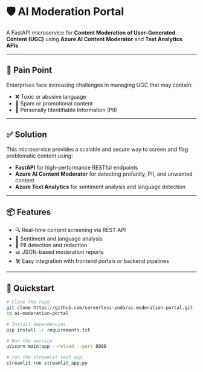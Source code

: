 # 🛡️ AI Moderation Portal

A FastAPI microservice for **Content Moderation of User‑Generated Content (UGC)** using **Azure AI Content Moderator** and **Text Analytics APIs**.

---

## 🚨 Pain Point

Enterprises face increasing challenges in managing UGC that may contain:

- ❌ Toxic or abusive language  
- 🧃 Spam or promotional content  
- 🔐 Personally Identifiable Information (PII)

---

## ✅ Solution

This microservice provides a scalable and secure way to screen and flag problematic content using:

- **FastAPI** for high-performance RESTful endpoints  
- **Azure AI Content Moderator** for detecting profanity, PII, and unwanted content  
- **Azure Text Analytics** for sentiment analysis and language detection

---

## 📦 Features

- 🔍 Real-time content screening via REST API  
- 🧠 Sentiment and language analysis  
- 🧹 PII detection and redaction  
- 📊 JSON-based moderation reports  
- 🛠️ Easy integration with frontend portals or backend pipelines

---

## 🚀 Quickstart

```bash
# Clone the repo
git clone https://github.com/serverless-yoda/ai-moderation-portal.git
cd ai-moderation-portal

# Install dependencies
pip install -r requirements.txt

# Run the service
uvicorn main:app --reload --port 8000

# run the streamlit test app
streamlit run streamlit_app.py

